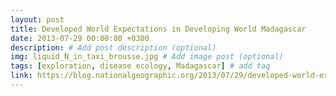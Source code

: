 ```yaml
---
layout: post
title: Developed World Expectations in Developing World Madagascar
date: 2013-07-29 00:00:00 +0300
description: # Add post description (optional)
img: liquid_N_in_taxi_brousse.jpg # Add image post (optional)
tags: [exploration, disease ecology, Madagascar] # add tag
link: https://blog.nationalgeographic.org/2013/07/29/developed-world-expectations-in-developing-world-madagascar
---
```

